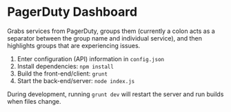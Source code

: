 PagerDuty Dashboard
=============================

Grabs services from PagerDuty, groups them (currently a colon acts as a separator between the group name and individual service), and then highlights groups that are experiencing issues.

1. Enter configuration (API) information in `config.json`
2. Install dependencies: `npm install`
3. Build the front-end/client: `grunt`
4. Start the back-end/server: `node index.js`

During development, running `grunt dev` will restart the server and run builds when files change.
